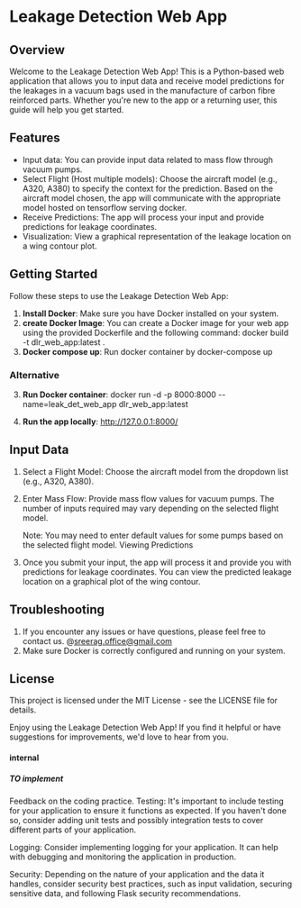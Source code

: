 # Leakage Detection Web App

## Overview

Welcome to the Leakage Detection Web App! This is a Python-based web application that allows you to input data and receive model predictions for the leakages in a vacuum bags used in the manufacture of carbon fibre reinforced parts. Whether you're new to the app or a returning user, this guide will help you get started.

## Features

- Input data: You can provide input data related to mass flow through vacuum pumps.
- Select Flight (Host multiple models): Choose the aircraft model (e.g., A320, A380) to specify the context for the prediction. Based on the aircraft model chosen, the app will communicate with the appropriate model hosted on tensorflow serving docker.
- Receive Predictions: The app will process your input and provide predictions for leakage coordinates.
- Visualization: View a graphical representation of the leakage location on a wing contour plot.

## Getting Started

Follow these steps to use the Leakage Detection Web App:

1. **Install Docker**: Make sure you have Docker installed on your system.
2. **create Docker Image**: You can create a Docker image for your web app using the provided Dockerfile and the following command:
    docker build -t dlr_web_app:latest .
3. **Docker compose up**: Run docker container by 
    docker-compose up 

### Alternative
3. **Run Docker container**:
   docker run -d -p 8000:8000 --name=leak_det_web_app dlr_web_app:latest

4. **Run the app locally**: http://127.0.0.1:8000/


## Input Data
1. Select a Flight Model: Choose the aircraft model from the dropdown list (e.g., A320, A380).

2. Enter Mass Flow: Provide mass flow values for vacuum pumps. The number of inputs required may vary depending on the selected flight model.

    Note: You may need to enter default values for some pumps based on the selected flight model.
    Viewing Predictions
3. Once you submit your input, the app will process it and provide you with predictions for leakage coordinates. You can view the predicted leakage location on a graphical plot of the wing contour.

## Troubleshooting
1. If you encounter any issues or have questions, please feel free to contact us. @sreerag.office@gmail.com
2. Make sure Docker is correctly configured and running on your system.

## License
This project is licensed under the MIT License - see the LICENSE file for details.

Enjoy using the Leakage Detection Web App! If you find it helpful or have suggestions for improvements, we'd love to hear from you.


#### internal
##### TO implement
Feedback on the coding practice.
Testing: It's important to include testing for your application to ensure it functions as expected. If you haven't done so, consider adding unit tests and possibly integration tests to cover different parts of your application.

Logging: Consider implementing logging for your application. It can help with debugging and monitoring the application in production.

Security: Depending on the nature of your application and the data it handles, consider security best practices, such as input validation, securing sensitive data, and following Flask security recommendations.


